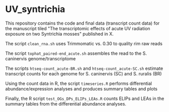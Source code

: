 # UV_syntrichia

This repository contains the code and final data (transcript count data) for the manuscript tiled "The transcriptomic effects of acute UV radiation exposure on two Syntrichia mosses" published in X.

The script ```clean_rna.sh``` uses Trimmomatic vs. 0.30 to quality rim raw reads

The script ```tophat_paired-end_acute.sh``` assembles the read to the S. caninervis genome/transcriptome

The scripts ```htseq-count_acute-BR.sh``` and ```htseq-count_acute-SC.sh``` estimate transcript counts for each genome for S. caninervis (SC) and S. ruralis (BR)

Using the count data in R, the script ```timeseries.R``` performs differential abundance/expression analyses and produces summary tables and plots

Finally, the R script ```test_OGs_DPs_ELIPs_LEAs.R``` counts ELIPs and LEAs in the summary tables from the differential abundance analyses. 